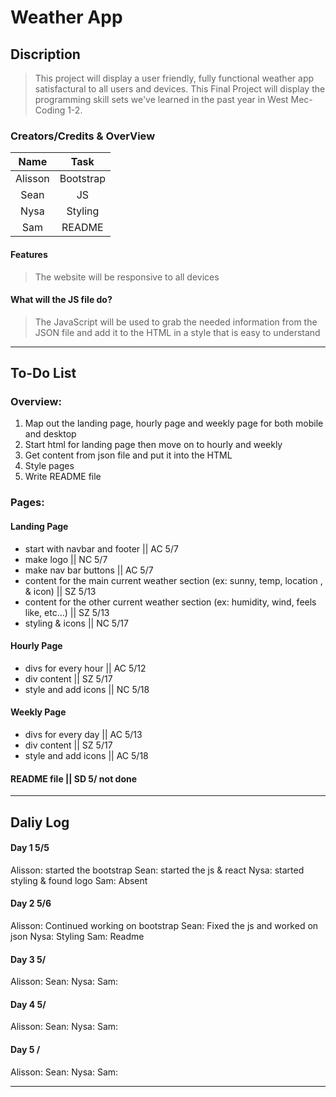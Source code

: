 # Weather App

## Discription
> This project will display a user friendly, fully functional weather app satisfactural to all users and devices.
> This Final Project will display the programming skill sets we've learned in the past year in West Mec-Coding 1-2.


### Creators/Credits & OverView

|    Name  |   Task               |
| :----:   | :----:               |
| Alisson  | Bootstrap            |
| Sean     | JS                   |
| Nysa     | Styling              |
| Sam      | README               |

#### Features
> The website will be responsive to all devices
>

#### What will the JS file do?
> The JavaScript will be used to grab the needed information from the JSON file and add it to the HTML in a style that is easy to understand

_________________________________________________________________________

## To-Do List

### Overview:
1. Map out the landing page, hourly page and weekly page for both mobile and desktop
2. Start html for landing page then move on to hourly and weekly
3. Get content from json file and put it into the HTML
4. Style pages
5. Write README file

### Pages:
#### Landing Page
- start with navbar and footer || AC 5/7
- make logo || NC 5/7
- make nav bar buttons || AC 5/7
- content for the main current weather section (ex: sunny, temp, location , & icon) || SZ 5/13
- content for the other current weather section (ex: humidity, wind, feels like, etc…) || SZ 5/13
- styling & icons || NC 5/17

#### Hourly Page
- divs for every hour || AC 5/12
- div content || SZ 5/17
- style and add icons || NC 5/18

#### Weekly Page
- divs for every day || AC 5/13
- div content || SZ 5/17
- style and add icons || AC 5/18

#### README file || SD 5/ not done

_________________________________________________________________________

## Daliy Log

#### Day 1 5/5
Alisson: started the bootstrap
Sean: started the js & react
Nysa: started styling & found logo
Sam: Absent

#### Day 2 5/6
Alisson: Continued working on bootstrap
Sean: Fixed the js and worked on json
Nysa: Styling
Sam: Readme

#### Day 3 5/
Alisson:
Sean:
Nysa:
Sam:

#### Day 4 5/
Alisson:
Sean:
Nysa:
Sam:

#### Day 5 /
Alisson:
Sean:
Nysa:
Sam:

_________________________________________________________________________